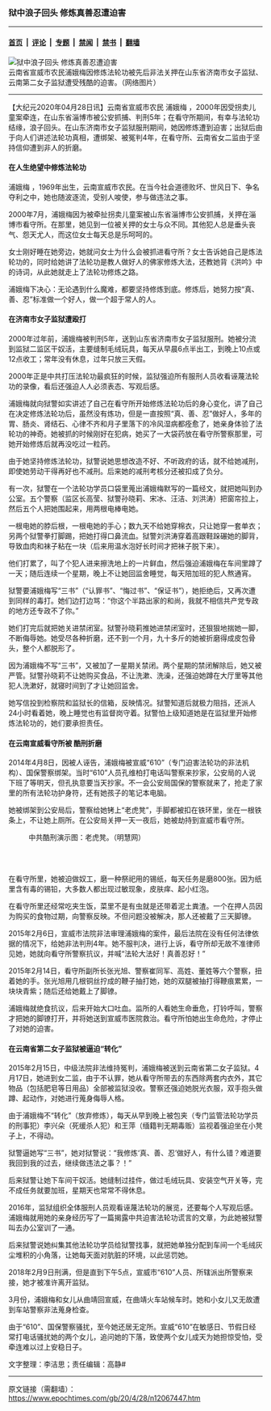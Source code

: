 ### 狱中浪子回头 修炼真善忍遭迫害

---

#### [首页](../../../..?n12067447) &nbsp;|&nbsp; [评论](../../../../../epoch-comment?n12067447) &nbsp;|&nbsp; [专题](../../../../../epoch-special?n12067447) &nbsp;|&nbsp; [禁闻](../../../../../epoch-news?n12067447) &nbsp;|&nbsp; [禁书](../../../../../books?n12067447) &nbsp;|&nbsp; [翻墙](https://github.com/gfw-breaker/nogfw/blob/master/README.md?n12067447)


<div><img alt="狱中浪子回头 修炼真善忍遭迫害" class="attachment-djy_600_400 size-djy_600_400 wp-post-image" src="https://i.epochtimes.com/assets/uploads/2020/04/11-31.jpg"/>
<div class="caption">
 云南省宣威市农民浦娥梅因修炼法轮功被先后非法关押在山东省济南市女子监狱、云南第二女子监狱遭受残酷的迫害。（网络图片）
</div></div><hr/><div class="post_content" id="artbody" itemprop="articleBody">
 <!-- article content begin -->
 <p>
  【大纪元2020年04月28日讯】云南省宣威市农民
  <ok href="https://www.epochtimes.com/gb/tag/%E6%B5%A6%E5%A8%A5%E6%A2%85.html">
   浦娥梅
  </ok>
  ，2000年因受拐卖儿童案牵连，在山东省淄博市被公安抓捕、判刑5年；在看守所期间，有幸与法轮功结缘，浪子回头。在山东济南市女子监狱服刑期间，她因修炼遭到迫害；出狱后由于向人们讲述法轮功真相，遭绑架、被冤判4年，在看守所、云南省女二监由于坚持信仰遭到非人的折磨。
 </p>
 <h4>
  <b>
   在人生绝望中修炼法轮功
  </b>
 </h4>
 <p>
  <ok href="https://www.epochtimes.com/gb/tag/%E6%B5%A6%E5%A8%A5%E6%A2%85.html">
   浦娥梅
  </ok>
  ，1969年出生，云南宣威市农民。在当今社会道德败坏、世风日下、争名夺利之中，她也随波逐流，受别人唆使，参与做违法之事。
 </p>
 <p>
  2000年7月，浦娥梅因为被牵扯拐卖儿童案被山东省淄博市公安抓捕，关押在淄博市看守所。在那里，她见到一位被关押的女士与众不同。其他犯人总是垂头丧气、怨天尤人，而这位女士每天总是乐呵呵的。
 </p>
 <p>
  女士刚好睡在她旁边，她就问女士为什么会被抓进看守所？女士告诉她自己是炼法轮功的，同时给她讲了法轮功是教人做好人的佛家修炼大法，还教她背《洪吟》中的诗词，从此她就走上了法轮功修炼之路。
 </p>
 <p>
  浦娥梅下决心：无论遇到什么魔难，都要坚持修炼到底。修炼后，她努力按“真、善、忍”标准做一个好人，做一个超于常人的人。
 </p>
 <h4>
  <b>
   在济南市女子监狱遭殴打
  </b>
 </h4>
 <p>
  2000年过年前，浦娥梅被判刑5年，送到山东省济南市女子监狱服刑。她被分流到监狱二监区干奴活，主要缝制毛绒玩具，每天从早晨6点半出工，到晚上10点或12点收工；常年没有休息，过年只放三天假。
 </p>
 <p>
  2000年正是中共打压法轮功最疯狂的时候，监狱强迫所有服刑人员收看诬蔑法轮功的录像，看后还强迫人人必须表态、写观后感。
 </p>
 <p>
  浦娥梅就向狱警如实讲述了自己在看守所开始修炼法轮功后的身心变化，讲了自己在决定修炼法轮功后，虽然没有炼功，但是一直按照“真、善、忍”做好人，多年的胃、肠炎、肾结石、心律不齐和月子里落下的冷风湿病都痊愈了，她亲身体验了法轮功的神奇。她被抓的时候刚好在犯病，她买了一大袋药放在看守所警察那里，可她开始修炼后就再没吃过一粒药。
 </p>
 <p>
  由于她坚持修炼法轮功，狱警说她思想改造不好、不听政府的话，就不给她减刑，即使她劳动干得再好也不减刑。后来她的减刑考核分还被扣成了负分。
 </p>
 <p>
  有一次，狱警在一个法轮功学员口袋里蒐出浦娥梅默写的一篇经文，就把她叫到办公室。五个警察（监区长高莹、狱警孙晓莉、宋冰、汪洁、刘洪涛）把窗帘拉上，然后五个人把她围起来，用两根电棒电她。
 </p>
 <p>
  一根电她的脖后根，一根电她的手心；数九天不给她穿棉衣，只让她穿一套单衣；另两个狱警拳打脚踢，把她打得口鼻流血。狱警刘洪涛穿着高跟鞋跺碾她的脚背，导致血肉和袜子粘在一块（后来用温水泡好长时间才把袜子脱下来）。
 </p>
 <p>
  他们打累了，叫了个犯人进来擦洗地上的一片鲜血，然后强迫浦娥梅在车间里蹲了一天；随后连续一个星期，晚上不让她回监舍睡觉，每天陪加班的犯人熬通宵。
 </p>
 <p>
  狱警要浦娥梅写“三书”（“认罪书”、“悔过书”、“保证书”），她拒绝后，又再次遭到同样的毒打。她们边打边骂：“你这个半路出家的和尚，我就不相信共产党专政的地方还专政不了你。”
 </p>
 <p>
  她们打完后就把她关进禁闭室。狱警孙晓莉推她进禁闭室时，还狠狠地揣她一脚，不断侮辱她。她受尽各种折磨，还不到一个月，九十多斤的她被折磨得成皮包骨头，整个人都脱形了。
 </p>
 <p>
  因为浦娥梅不写“三书”，又被加了一星期关禁闭。两个星期的禁闭解除后，她又被严管。狱警孙晓莉不让她购买食品，不让洗漱、洗澡，还强迫她蹲在大厅里等其他犯人洗漱好，就寝时间到了才让她回监舍。
 </p>
 <p>
  她写信投到检察院和监狱长的信箱，反映情况。狱警知道后就极力阻挡，还派人24小时看着她，晚上睡觉也有监督岗守着。狱警怕上级知道她是在监狱里开始修炼法轮功的，她们要承担责任。
 </p>
 <h4>
  <b>
   在云南宣威看守所被
   <ok href="https://www.epochtimes.com/gb/tag/%E9%85%B7%E5%88%91%E6%8A%98%E7%A3%A8.html">
    酷刑折磨
   </ok>
  </b>
 </h4>
 <p>
  2014年4月8日，因被人诬告，浦娥梅被宣威“610”（专门迫害法轮功的非法机构）、国保警察绑架。当时“610”人员孔维柏打电话叫警察来抄家，公安局的人说下班了等明天，但孔执意要当天抄家。不一会公安局国保的警察就来了，抢走了家里的所有法轮功护身符，还有她孩子的笔记本电脑。
 </p>
 <p>
  她被绑架到公安局后，警察给她铐上“老虎凳”，手脚都被扣在铁环里，坐在一根铁条上，不让她上厕所。在公安局关押一天一夜后，她被劫持到宣威市看守所。
 </p>
 <figure aria-describedby="caption-attachment-12067608" class="wp-caption aligncenter" id="attachment_12067608" style="width: 257px">
  <ok href="https://i.epochtimes.com/assets/uploads/2020/04/2014-7-5-minghui-pohai-kuxing-laohudeng.jpg" target="_blank">
   <img alt="" class="wp-image-12067608" src="https://i.epochtimes.com/assets/uploads/2020/04/2014-7-5-minghui-pohai-kuxing-laohudeng.jpg"/>
  </ok>
  <br/><figcaption class="wp-caption-text" id="caption-attachment-12067608">
   中共酷刑演示图：老虎凳。（明慧网）
  </figcaption><br/>
 </figure><br/>
 <p>
  在看守所里，她被迫做奴工，磨一种祭祀用的锡纸，每天任务是磨800张。因为纸里含有毒的锡铅，大多数人都出现过敏现象，皮肤痒、起小红泡。
 </p>
 <p>
  在看守所里还经常吃夹生饭，菜里不是有虫就是还带着泥土粪渣。一个在押人员因为购买的食物过期，向警察反映。不但问题没被解决，那人还被戴了三天脚镣。
 </p>
 <p>
  2015年2月6日，宣威市法院非法审理浦娥梅的案件，最后法院在没有任何法律依据的情况下，给她非法判刑4年。她不服判决，进行上诉，看守所却无故不准律师见她，她就向看守所警察抗议，并喊“法轮大法好！真善忍好！”
 </p>
 <p>
  2015年2月14日，看守所副所长张光旭、警察崔同军、高姓、董姓等六个警察，扭着她的手。张光旭用几根铜丝拧成的鞭子抽打她，她的双腿被抽打得鞭痕累累，一块块青紫；随后还给她戴上了脚镣。
 </p>
 <p>
  浦娥梅就绝食抗议，后来开始大口吐血。监所的人看她生命垂危，打铃呼叫，警察才把她的脚镣打开，并将她送到宣威市医院救治。看守所怕她出生命危险，才停止了对她的迫害。
 </p>
 <h4>
  <b>
   在云南省第二女子监狱被逼迫“转化”
  </b>
 </h4>
 <p>
  2015年2月15日，中级法院非法维持冤判，浦娥梅被送到云南省第二女子监狱。4月17日，她进到女二监，由于不认罪，她从看守所带去的东西除两套内衣外，其它物品（包括肥皂等日用品）全部被监狱没收。警察还强迫她脱光衣服，双手抱头做蹲、起动作，对她进行蒐身侮辱人格。
 </p>
 <p>
  由于浦娥梅不“转化”（放弃修炼），每天从早到晚上被包夹（专门监管法轮功学员的刑事犯）李兴朵（死缓杀人犯）和王萍（缅籍判无期毒贩）监视着强迫坐在小凳子上，不得动。
 </p>
 <p>
  狱警逼她写“三书”，她对狱警说：“我修炼‘真、善、忍’做好人，有什么错？难道要我回到我的过去，继续做违法之事？！”
 </p>
 <p>
  后来狱警让她下车间干奴活。她缝制过挂件，做过毛绒玩具、安装空气开关等，完不成任务就要加班，星期天也常常不得休息。
 </p>
 <p>
  2016年，监狱组织全体服刑人员观看诬蔑法轮功的展览，还要每个人写观后感。浦娥梅就用她的亲身经历写了一篇揭露中共迫害法轮功谎言的文章，为此她被狱警叫去办公室训了一通。
 </p>
 <p>
  后来狱警说她纠集其他法轮功学员给狱警找事，就把她单独分配到车间一个毛绒灰尘堆积的小角落，让她每天面对肮脏的环境，以此惩罚她。
 </p>
 <p>
  2018年2月9日刑满，但是直到下午5点，宣威市“610”人员、所辖派出所警察来接，她才被准许离开监狱。
 </p>
 <p>
  3月份，浦娥梅和女儿从曲靖回宣威，在曲靖火车站候车时。她和小女儿又无故遭到车站警察非法蒐身检查。
 </p>
 <p>
  由于“610”、国保警察骚扰，至今她还居无定所。宣威“610”在敏感日、节假日经常打电话骚扰她的两个女儿，追问她的下落，致使两个女儿成天为她担惊受怕，受牵连难以过上安稳日子。
 </p>
 <p>
  文字整理：李洁思；责任编辑：高静#
 </p>
 <!-- article content end -->
 <div id="below_article_ad">
 </div>
</div>


---

原文链接（需翻墙）：https://www.epochtimes.com/gb/20/4/28/n12067447.htm